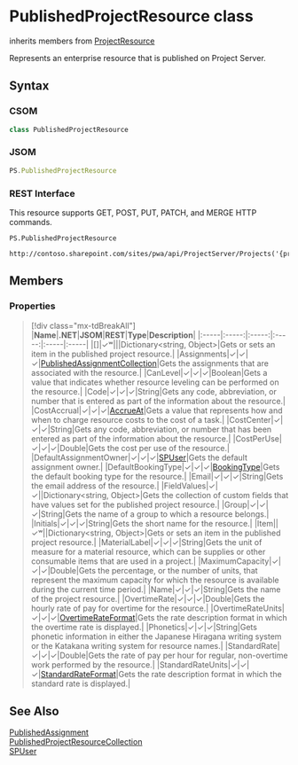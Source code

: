 [comment]: # (Name:PublishedProjectResource)
[comment]: # (Name:Microsoft.ProjectServer.PublishedProjectResource)
[comment]: # (Type:class)
[comment]: # (Status:Verified)

# <a name="name"></a>PublishedProjectResource class

inherits members from [ProjectResource](ProjectResource.md)<br/>

<a name="description"></a>Represents an enterprise resource that is published on Project Server.

## <a name="syntax"></a>Syntax

### CSOM

```cs
class PublishedProjectResource 
```
### JSOM

```javascript
PS.PublishedProjectResource
```
### REST Interface

This resource supports GET, POST, PUT, PATCH, and MERGE HTTP commands.

```
PS.PublishedProjectResource

http://contoso.sharepoint.com/sites/pwa/api/ProjectServer/Projects('{projectid}')/ProjectResources('{resourceid}')
```

## <a name="members"></a>Members

### <a name="properties"></a>Properties
> [!div class="mx-tdBreakAll"]
|**Name**|**.NET**|**JSOM**|**REST**|**Type**|**Description**|
|:-----|:-----:|:-----:|:-----:|:-----|:-----|
|<a name="[]"></a>[]|&#x2713;&#x02B7;|||Dictionary&lt;string, Object&gt;|Gets or sets an item in the published project resource.|
|<a name="Assignments"></a>Assignments|&#x2713;|&#x2713;|&#x2713;|[PublishedAssignmentCollection](PublishedAssignmentCollection.md)|Gets the assignments that are associated with the resource.|
|<a name="CanLevel"></a>CanLevel|&#x2713;|&#x2713;|&#x2713;|Boolean|Gets a value that indicates whether resource leveling can be performed on the resource.|
|<a name="Code"></a>Code|&#x2713;|&#x2713;|&#x2713;|String|Gets any code, abbreviation, or number that is entered as part of the information about the resource.|
|<a name="CostAccrual"></a>CostAccrual|&#x2713;|&#x2713;|&#x2713;|[AccrueAt](AccrueAt.md)|Gets a value that represents how and when to charge resource costs to the cost of a task.|
|<a name="CostCenter"></a>CostCenter|&#x2713;|&#x2713;|&#x2713;|String|Gets any code, abbreviation, or number that has been entered as part of the information about the resource.|
|<a name="CostPerUse"></a>CostPerUse|&#x2713;|&#x2713;|&#x2713;|Double|Gets the cost per use of the resource.|
|<a name="DefaultAssignmentOwner"></a>DefaultAssignmentOwner|&#x2713;|&#x2713;|&#x2713;|[SPUser](https://msdn.microsoft.com/en-us/library/microsoft.sharepoint.spuser.aspx)|Gets the default assignment owner.|
|<a name="DefaultBookingType"></a>DefaultBookingType|&#x2713;|&#x2713;|&#x2713;|[BookingType](BookingType.md)|Gets the default booking type for the resource.|
|<a name="Email"></a>Email|&#x2713;|&#x2713;|&#x2713;|String|Gets the email address of the resource.|
|<a name="FieldValues"></a>FieldValues|&#x2713;|&#x2713;||Dictionary&lt;string, Object&gt;|Gets the collection of custom fields that have values set for the published project resource.|
|<a name="Group"></a>Group|&#x2713;|&#x2713;|&#x2713;|String|Gets the name of a group to which a resource belongs.|
|<a name="Initials"></a>Initials|&#x2713;|&#x2713;|&#x2713;|String|Gets the short name for the resource.|
|<a name="Item"></a>Item||&#x2713;&#x02B7;||Dictionary&lt;string, Object&gt;|Gets or sets an item in the published project resource.|
|<a name="MaterialLabel"></a>MaterialLabel|&#x2713;|&#x2713;|&#x2713;|String|Gets the unit of measure for a material resource, which can be supplies or other consumable items that are used in a project.|
|<a name="MaximumCapacity"></a>MaximumCapacity|&#x2713;|&#x2713;|&#x2713;|Double|Gets the percentage, or the number of units, that represent the maximum capacity for which the resource is available during the current time period.|
|<a name="Name"></a>Name|&#x2713;|&#x2713;|&#x2713;|String|Gets the name of the project resource.|
|<a name="OvertimeRate"></a>OvertimeRate|&#x2713;|&#x2713;|&#x2713;|Double|Gets the hourly rate of pay for overtime for the resource.|
|<a name="OvertimeRateUnits"></a>OvertimeRateUnits|&#x2713;|&#x2713;|&#x2713;|[OvertimeRateFormat](OvertimeRateFormat.md)|Gets the rate description format in which the overtime rate is displayed.|
|<a name="Phonetics"></a>Phonetics|&#x2713;|&#x2713;|&#x2713;|String|Gets phonetic information in either the Japanese Hiragana writing system or the Katakana writing system for resource names.|
|<a name="StandardRate"></a>StandardRate|&#x2713;|&#x2713;|&#x2713;|Double|Gets the rate of pay per hour for regular, non-overtime work performed by the resource.|
|<a name="StandardRateUnits"></a>StandardRateUnits|&#x2713;|&#x2713;|&#x2713;|[StandardRateFormat](StandardRateFormat.md)|Gets the rate description format in which the standard rate is displayed.|

## <a name="seeAlso"></a>See Also

[PublishedAssignment](PublishedAssignment.md)<br/>
[PublishedProjectResourceCollection](PublishedProjectResourceCollection.md)<br/>
[SPUser](https://msdn.microsoft.com/library/microsoft.sharepoint.spuser.aspx)<br/>

